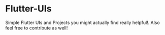 # Flutter-UIs
Simple Flutter UIs and Projects you might actually find really helpful!. Also feel free to contribute as well!
